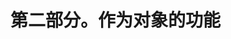 <link href="Styles/Style00.css" rel="stylesheet" type="text/css"> <link href="Styles/Style01.css" rel="stylesheet" type="text/css"> 

# 第二部分。作为对象的功能